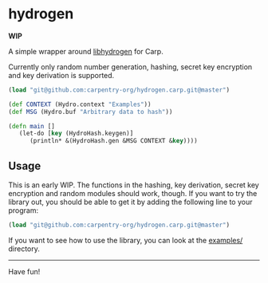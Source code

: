 # hydrogen

**WIP**

A simple wrapper around [libhydrogen](https://github.com/jedisct1/libhydrogen)
for Carp.

Currently only random number generation, hashing, secret key encryption and key
derivation is supported.

```clojure
(load "git@github.com:carpentry-org/hydrogen.carp.git@master")

(def CONTEXT (Hydro.context "Examples"))
(def MSG (Hydro.buf "Arbitrary data to hash"))

(defn main []
   (let-do [key (HydroHash.keygen)]
      (println* &(HydroHash.gen &MSG CONTEXT &key))))
```

## Usage

This is an early WIP. The functions in the hashing, key derivation, secret key
encryption and random modules should work, though. If you want to try the
library out, you should be able to get it by adding the following line to your
program:

```clojure
(load "git@github.com:carpentry-org/hydrogen.carp.git@master")
```

If you want to see how to use the library, you can look at the
[examples/](/examples) directory.

<hr/>

Have fun!
